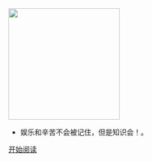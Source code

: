 <img width="220px" src="https://cs-notes-1256109796.cos.ap-guangzhou.myqcloud.com/other/LogoMakr_0zpEzN.png">

- 娱乐和辛苦不会被记住，但是知识会！。


<!-- [![stars](https://badgen.net/github/stars/CyC2018/CS-Notes?icon=github&color=4ab8a1)](https://shenxiaozi007.github.io/) [![forks](https://badgen.net/github/forks/CyC2018/CS-Notes?icon=github&color=4ab8a1)](https://shenxiaozi007.github.io/) -->

[开始阅读](README.md)

